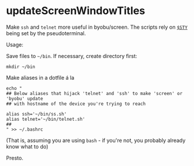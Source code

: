 updateScreenWindowTitles
=========

Make `ssh` and `telnet` more useful in byobu/screen. The scripts rely on [`$STY`](http://www.gnu.org/software/screen/manual/html_node/Environment.html) being set by the pseudoterminal.

Usage:

Save files to `~/bin`. If necessary, create directory first:

    mkdir ~/bin

Make aliases in a dotfile á la

    echo "
    ## Below aliases that hijack 'telnet' and 'ssh' to make 'screen' or 'byobu' update
    ## with hostname of the device you're trying to reach

    alias ssh='~/bin/ss.sh'
    alias telnet='~/bin/telnet.sh'
    ##
    " >> ~/.bashrc

(That is, assuming you are using `bash` - if you're not, you probably already know what to do)

Presto.
